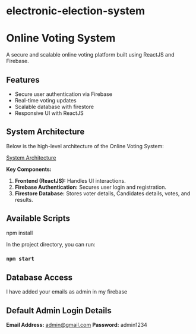 # electronic-election-system
# Online Voting System  
A secure and scalable online voting platform built using ReactJS and Firebase.  

## Features  
- Secure user authentication via Firebase  
- Real-time voting updates  
- Scalable database with firestore  
- Responsive UI with ReactJS  

## System Architecture  
Below is the high-level architecture of the Online Voting System:  

[System Architecture](https://raw.githubusercontent.com/LehlohonoloKhoathane/Candidates-Pictures/refs/heads/main/Online%20voting%20system.drawio.png)  

**Key Components:**  
1. **Frontend (ReactJS):** Handles UI interactions.  
2. **Firebase Authentication:** Secures user login and registration.  
3. **Firestore Database:** Stores voter details, Candidates details, votes, and results.  

## Available Scripts

npm install  

In the project directory, you can run:

### `npm start`

## Database Access  
I have added your emails as admin in my firebase

## Default Admin Login Details
**Email Address:** admin@gmail.com
**Password:** admin1234